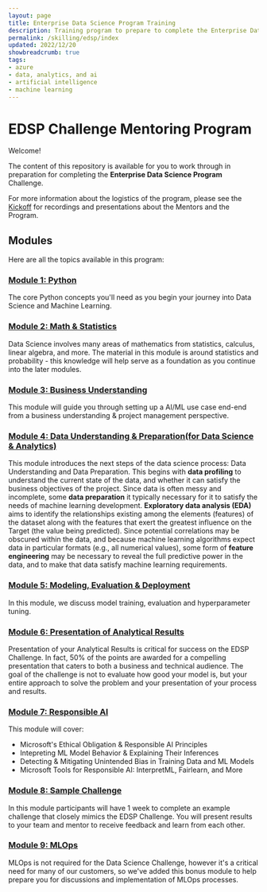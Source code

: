 ```yaml
---
layout: page
title: Enterprise Data Science Program Training
description: Training program to prepare to complete the Enterprise Data Science Challenge.
permalink: /skilling/edsp/index
updated: 2022/12/20
showbreadcrumb: true
tags: 
- azure
- data, analytics, and ai
- artificial intelligence
- machine learning
---
```


# EDSP Challenge Mentoring Program

Welcome!

The content of this repository is available for you to work through in preparation for completing the **Enterprise Data Science Program** Challenge.

For more information about the logistics of the program, please see the [Kickoff](./Kickoff-Materials/README.md) for recordings and presentations about the Mentors and the Program.

## Modules

Here are all the topics available in this program:

### [**Module 1**: Python](./Module_1-Python/README.md)

The core Python concepts you'll need as you begin your journey into Data Science and Machine Learning.

### [**Module 2**: Math & Statistics](./Module_2-Math/README.md)

Data Science involves many areas of mathematics from statistics, calculus, linear algebra, and more. The material in this module is around statistics and probability - this knowledge will help serve as a foundation as you continue into the later modules.

### [**Module 3**: Business Understanding](./Module_3-Business-Understanding/README.md)

This module will guide you through setting up a AI/ML use case end-end from a business understanding & project management perspective.

### [**Module 4**: Data Understanding & Preparation(for Data Science & Analytics)](./Module_4-Data-Preparation/README.md)

This module introduces the next steps of the data science process: Data Understanding and Data Preparation. This begins with 
**data profiling** to understand the current state of the data, and whether it can satisfy the business objectives of the 
project. Since data is often messy and incomplete, some **data preparation** it typically necessary for it to satisfy the 
needs of machine learning development. **Exploratory data analysis (EDA)** aims to identify the relationships existing among 
the elements (features) of the dataset along with the features that exert the greatest influence on the Target (the value being 
predicted). Since potential correlations may be obscured within the data, and because machine learning algorithms expect data
in particular formats (e.g., all numerical values), some form of **feature engineering** may be necessary to reveal the full
predictive power in the data, and to make that data satisfy machine learning requirements.   

### [**Module 5**: Modeling, Evaluation & Deployment](./Module_5-Modeling-Evaluation-Deployment/README.md)

In this module, we discuss model training, evaluation and hyperparameter tuning.

### [**Module 6**: Presentation of Analytical Results](./Module_6-Presentation-Visualization/README.md)

Presentation of your Analytical Results is critical for success on the EDSP Challenge.  In fact, 50% of the points are awarded for a compelling presentation that caters to both a business and technical audience.  The goal of the challenge is not to evaluate how good your model is, but your entire approach to solve the problem and your presentation of your process and results.

### [**Module 7**: Responsible AI](./Module_7-Responsible-AI/README.md)

This module will cover: 
- Microsoft's Ethical Obligation & Responsible AI Principles   
- Intepreting ML Model Behavior & Explaining Their Inferences
- Detecting & Mitigating Unintended Bias in Training Data and ML Models
- Microsoft Tools for Responsible AI: InterpretML, Fairlearn, and More 

### [**Module 8**: Sample Challenge](./Module_8-Sample-Challenge/README.md)

In this module participants will have 1 week to complete an example challenge that closely mimics the EDSP Challenge.  You will present results to your team and mentor to receive feedback and learn from each other.

### [**Module 9**: MLOps](./Module_9-MLOps/README.md)

MLOps is not required for the Data Science Challenge, however it's a critical need for many of our customers, so we've added this bonus module to help prepare you for discussions and implementation of MLOps processes.

